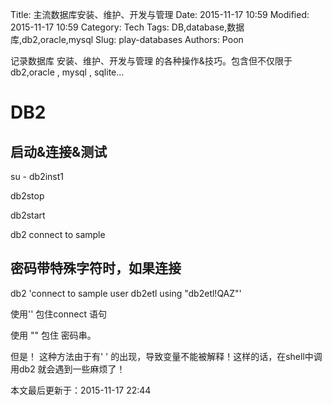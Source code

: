 Title: 主流数据库安装、维护、开发与管理
Date: 2015-11-17 10:59
Modified: 2015-11-17 10:59
Category: Tech
Tags: DB,database,数据库,db2,oracle,mysql
Slug: play-databases
Authors: Poon

<!-- ^ -->
记录数据库 安装、维护、开发与管理 的各种操作&技巧。包含但不仅限于db2,oracle , mysql , sqlite...

<!-- $ -->

# DB2


## 启动&连接&测试

 su - db2inst1

 db2stop

 db2start

 db2 connect to sample

## 密码带特殊字符时，如果连接

db2 'connect to sample user db2etl using "db2etl!QAZ"'

使用'' 包住connect 语句

使用 "" 包住 密码串。

但是！ 这种方法由于有' ' 的出现，导致变量不能被解释！这样的话，在shell中调用db2 就会遇到一些麻烦了！

本文最后更新于：2015-11-17 22:44

